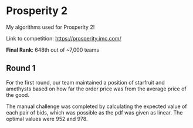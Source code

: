 # Prosperity 2

My algorithms used for Prosperity 2!

Link to competition: https://prosperity.imc.com/

**Final Rank**: 648th out of ~7,000 teams

## Round 1

For the first round, our team maintained a position of starfruit and amethysts 
based on how far the order price was from the average price of the good.

The manual challenge was completed by calculating the expected value of each
pair of bids, which was possible as the pdf was given as linear. The optimal values were
952 and 978.
